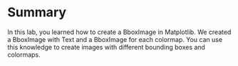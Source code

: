 # Summary

In this lab, you learned how to create a BboxImage in Matplotlib. We created a BboxImage with Text and a BboxImage for each colormap. You can use this knowledge to create images with different bounding boxes and colormaps.
